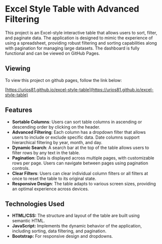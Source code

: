 # Excel Style Table with Advanced Filtering

This project is an Excel-style interactive table that allows users to sort, filter, and paginate data. The application is designed to mimic the experience of using a spreadsheet, providing robust filtering and sorting capabilities along with pagination for managing large datasets. The dashboard is fully functional and can be viewed on GitHub Pages.

## Viewing

To view this project on github pages, follow the link below:

[https://urios81.github.io/excel-style-table](https://urios81.github.io/excel-style-table)

## Features

- **Sortable Columns**: Users can sort table columns in ascending or descending order by clicking on the header.
- **Advanced Filtering**: Each column has a dropdown filter that allows users to include or exclude specific data. Date columns support hierarchical filtering by year, month, and day.
- **Dynamic Search**: A search bar at the top of the table allows users to filter rows by any text in the table.
- **Pagination**: Data is displayed across multiple pages, with customizable rows per page. Users can navigate between pages using pagination controls.
- **Clear Filters**: Users can clear individual column filters or all filters at once to reset the table to its original state.
- **Responsive Design**: The table adapts to various screen sizes, providing an optimal experience across devices.

## Technologies Used

- **HTML/CSS:** The structure and layout of the table are built using semantic HTML.
- **JavaScript:** Implements the dynamic behavior of the application, including sorting, data filtering, and pagination.
- **Bootstrap:** For responsive design and dropdowns.

